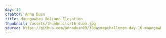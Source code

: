 ```yaml
---
day: 16
creator: Anna Duan
title: Maungawhau Volcano Elevation
thumbnail: /assets/thumbnails/16-duan.jpg
source: https://github.com/annaduan09/30daymapchallenge-day-16-maungawhau-volcano
---
```

